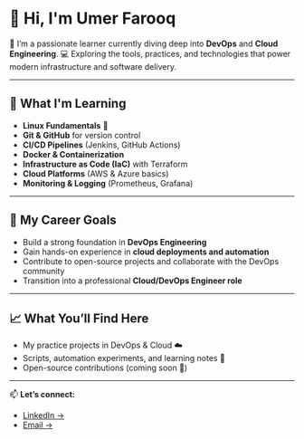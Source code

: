 # 👋 Hi, I'm Umer Farooq

🌱 I’m a passionate learner currently diving deep into **DevOps** and **Cloud Engineering**.
💻 Exploring the tools, practices, and technologies that power modern infrastructure and software delivery.

---

## 🚀 What I'm Learning

* **Linux Fundamentals** 🐧
* **Git & GitHub** for version control
* **CI/CD Pipelines** (Jenkins, GitHub Actions)
* **Docker & Containerization**
* **Infrastructure as Code (IaC)** with Terraform
* **Cloud Platforms** (AWS & Azure basics)
* **Monitoring & Logging** (Prometheus, Grafana)

---

## 🎯 My Career Goals

* Build a strong foundation in **DevOps Engineering**
* Gain hands-on experience in **cloud deployments and automation**
* Contribute to open-source projects and collaborate with the DevOps community
* Transition into a professional **Cloud/DevOps Engineer role**

---

## 📈 What You’ll Find Here

* My practice projects in DevOps & Cloud ☁️
* Scripts, automation experiments, and learning notes 📒
* Open-source contributions (coming soon 🚀)

---

📫 **Let’s connect:**  
- [LinkedIn →](https://www.linkedin.com/in/syed-umer-farooq-3a245125a)  
- [Email →](mailto:umerfarooqsyed18@gmail.com)





